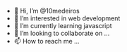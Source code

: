 - 👋 Hi, I’m @10medeiros
- 👀 I’m interested in web development 
- 🌱 I’m currently learning javascript
- 💞️ I’m looking to collaborate on ...
- 📫 How to reach me ...

<!---
10medeiros/10medeiros is a ✨ special ✨ repository because its `README.md` (this file) appears on your GitHub profile.
You can click the Preview link to take a look at your changes.
--->
